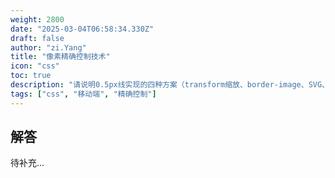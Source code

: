 ```yaml
---
weight: 2800
date: "2025-03-04T06:58:34.330Z"
draft: false
author: "zi.Yang"
title: "像素精确控制技术"
icon: "css"
toc: true
description: "请说明0.5px线实现的四种方案（transform缩放、border-image、SVG、box-shadow），对比不同方案在Retina屏幕下的渲染效果差异，并解释CSS像素与设备像素比（DPR）的映射关系。"
tags: ["css", "移动端", "精确控制"]
---
```


## 解答

待补充...
